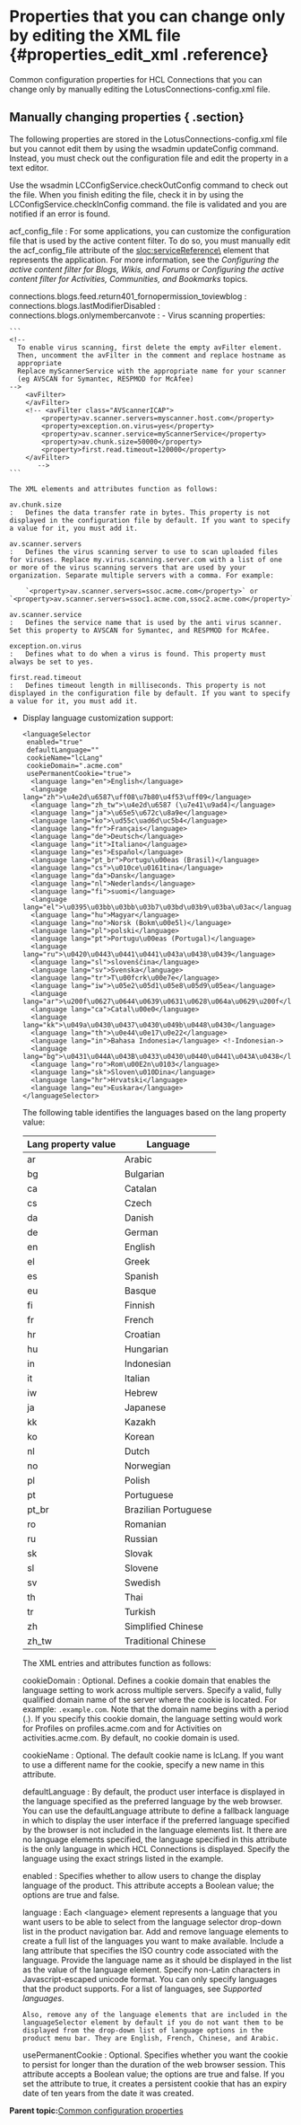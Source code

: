 # Properties that you can change only by editing the XML file {#properties_edit_xml .reference}

Common configuration properties for HCL Connections that you can change only by manually editing the LotusConnections-config.xml file.

## Manually changing properties { .section}

The following properties are stored in the LotusConnections-config.xml file but you cannot edit them by using the wsadmin updateConfig command. Instead, you must check out the configuration file and edit the property in a text editor.

Use the wsadmin LCConfigService.checkOutConfig command to check out the file. When you finish editing the file, check it in by using the LCConfigService.checkInConfig command. the file is validated and you are notified if an error is found.

acf\_config\_file
:   For some applications, you can customize the configuration file that is used by the active content filter. To do so, you must manually edit the acf\_config\_file attribute of the <sloc:serviceReference\> element that represents the application. For more information, see the *Configuring the active content filter for Blogs, Wikis, and Forums* or *Configuring the active content filter for Activities, Communities, and Bookmarks* topics.

connections.blogs.feed.return401\_fornopermission\_toviewblog
:   connections.blogs.lastModifierDisabled
:   connections.blogs.onlymembercanvote
:   -   Virus scanning properties:

    ```
    <!-- 
      To enable virus scanning, first delete the empty avFilter element.
      Then, uncomment the avFilter in the comment and replace hostname as 
      appropriate
      Replace myScannerService with the appropriate name for your scanner 
      (eg AVSCAN for Symantec, RESPMOD for McAfee)
    -->
        <avFilter>
        </avFilter>
        <!-- <avFilter class="AVScannerICAP">
            <property>av.scanner.servers=myscanner.host.com</property>
            <property>exception.on.virus=yes</property>
            <property>av.scanner.service=myScannerService</property>
            <property>av.chunk.size=50000</property>
            <property>first.read.timeout=120000</property>
        </avFilter>
    	   -->
    ```

    The XML elements and attributes function as follows:

    av.chunk.size
    :   Defines the data transfer rate in bytes. This property is not displayed in the configuration file by default. If you want to specify a value for it, you must add it.

    av.scanner.servers
    :   Defines the virus scanning server to use to scan uploaded files for viruses. Replace my.virus.scanning.server.com with a list of one or more of the virus scanning servers that are used by your organization. Separate multiple servers with a comma. For example:

        `<property>av.scanner.servers=ssoc.acme.com</property>` or `<property>av.scanner.servers=ssoc1.acme.com,ssoc2.acme.com</property>`

    av.scanner.service
    :   Defines the service name that is used by the anti virus scanner. Set this property to AVSCAN for Symantec, and RESPMOD for McAfee.

    exception.on.virus
    :   Defines what to do when a virus is found. This property must always be set to yes.

    first.read.timeout
    :   Defines timeout length in milliseconds. This property is not displayed in the configuration file by default. If you want to specify a value for it, you must add it.

-   Display language customization support:

    ```
    <languageSelector 
     enabled="true" 
     defaultLanguage="" 
     cookieName="lcLang"
     cookieDomain=".acme.com" 
     usePermanentCookie="true">
      <language lang="en">English</language>
      <language lang="zh">\u4e2d\u6587\uff08\u7b80\u4f53\uff09</language>
      <language lang="zh_tw">\u4e2d\u6587 (\u7e41\u9ad4)</language>
      <language lang="ja">\u65e5\u672c\u8a9e</language>
      <language lang="ko">\ud55c\uad6d\uc5b4</language>
      <language lang="fr">Français</language>
      <language lang="de">Deutsch</language>
      <language lang="it">Italiano</language>
      <language lang="es">Español</language>
      <language lang="pt_br">Portugu\u00eas (Brasil)</language>
      <language lang="cs">\u010ce\u0161tina</language>
      <language lang="da">Dansk</language>
      <language lang="nl">Nederlands</language>
      <language lang="fi">suomi</language>
      <language lang="el">\u0395\u03bb\u03bb\u03b7\u03bd\u03b9\u03ba\u03ac</language>
      <language lang="hu">Magyar</language>
      <language lang="no">Norsk (Bokm\u00e5l)</language>
      <language lang="pl">polski</language>
      <language lang="pt">Portugu\u00eas (Portugal)</language>
      <language lang="ru">\u0420\u0443\u0441\u0441\u043a\u0438\u0439</language>
      <language lang="sl">slovenščina</language>
      <language lang="sv">Svenska</language>
      <language lang="tr">T\u00fcrk\u00e7e</language>
      <language lang="iw">\u05e2\u05d1\u05e8\u05d9\u05ea</language>
      <language lang="ar">\u200f\u0627\u0644\u0639\u0631\u0628\u064a\u0629\u200f</language>
      <language lang="ca">Catal\u00e0</language>
      <language lang="kk">\u049a\u0430\u0437\u0430\u049b\u0448\u0430</language>
      <language lang="th">\u0e44\u0e17\u0e22</language>
      <language lang="in">Bahasa Indonesia</language> <!-Indonesian-> 
      <language lang="bg">\u0431\u044A\u043B\u0433\u0430\u0440\u0441\u043A\u0438</language> 
      <language lang="ro">Rom\u00E2n\u0103</language> 
      <language lang="sk">Sloven\u010Dina</language> 
      <language lang="hr">Hrvatski</language>
      <language lang="eu">Euskara</language> 
    </languageSelector>
    ```

    The following table identifies the languages based on the lang property value:

    |Lang property value|Language|
    |-------------------|--------|
    |ar|Arabic|
    |bg|Bulgarian|
    |ca|Catalan|
    |cs|Czech|
    |da|Danish|
    |de|German|
    |en|English|
    |el|Greek|
    |es|Spanish|
    |eu|Basque|
    |fi|Finnish|
    |fr|French|
    |hr|Croatian|
    |hu|Hungarian|
    |in|Indonesian|
    |it|Italian|
    |iw|Hebrew|
    |ja|Japanese|
    |kk|Kazakh|
    |ko|Korean|
    |nl|Dutch|
    |no|Norwegian|
    |pl|Polish|
    |pt|Portuguese|
    |pt\_br|Brazilian Portuguese|
    |ro|Romanian|
    |ru|Russian|
    |sk|Slovak|
    |sl|Slovene|
    |sv|Swedish|
    |th|Thai|
    |tr|Turkish|
    |zh|Simplified Chinese|
    |zh\_tw|Traditional Chinese|

    The XML entries and attributes function as follows:

    cookieDomain
    :   Optional. Defines a cookie domain that enables the language setting to work across multiple servers. Specify a valid, fully qualified domain name of the server where the cookie is located. For example: `.example.com`. Note that the domain name begins with a period \(.\). If you specify this cookie domain, the language setting would work for Profiles on profiles.acme.com and for Activities on activities.acme.com. By default, no cookie domain is used.

    cookieName
    :   Optional. The default cookie name is lcLang. If you want to use a different name for the cookie, specify a new name in this attribute.

    defaultLanguage
    :   By default, the product user interface is displayed in the language specified as the preferred language by the web browser. You can use the defaultLanguage attribute to define a fallback language in which to display the user interface if the preferred language specified by the browser is not included in the language elements list. It there are no language elements specified, the language specified in this attribute is the only language in which HCL Connections is displayed. Specify the language using the exact strings listed in the example.

    enabled
    :   Specifies whether to allow users to change the display language of the product. This attribute accepts a Boolean value; the options are true and false.

    language
    :   Each <language\> element represents a language that you want users to be able to select from the language selector drop-down list in the product navigation bar. Add and remove language elements to create a full list of the languages you want to make available. Include a lang attribute that specifies the ISO country code associated with the language. Provide the language name as it should be displayed in the list as the value of the language element. Specify non-Latin characters in Javascript-escaped unicode format. You can only specify languages that the product supports. For a list of languages, see *Supported languages*.

        Also, remove any of the language elements that are included in the languageSelector element by default if you do not want them to be displayed from the drop-down list of language options in the product menu bar. They are English, French, Chinese, and Arabic.

    usePermanentCookie
    :   Optional. Specifies whether you want the cookie to persist for longer than the duration of the web browser session. This attribute accepts a Boolean value; the options are true and false. If you set the attribute to true, it creates a persistent cookie that has an expiry date of ten years from the date it was created.


**Parent topic:**[Common configuration properties](../admin/r_admin_common_props.md)

